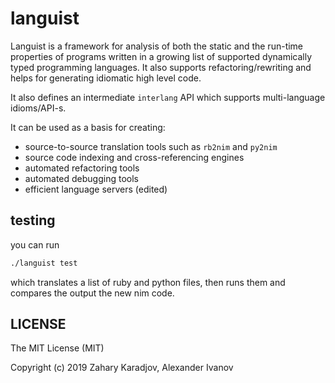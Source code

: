 
# languist

Languist is a framework for analysis of both the static and the run-time properties of programs written in a growing list of supported dynamically typed programming languages. It also supports refactoring/rewriting and helps for generating idiomatic high level code.

It also defines an intermediate `interlang` API which supports multi-language idioms/API-s.

It can be used as a basis for creating:

* source-to-source translation tools such as `rb2nim` and `py2nim`
* source code indexing and cross-referencing engines
* automated refactoring tools
* automated debugging tools
* efficient language servers (edited) 

## testing

you can run

```bash
./languist test
```

which translates a list of ruby and python files, then runs them and compares the output the new nim code.

## LICENSE

The MIT License (MIT)

Copyright (c) 2019 Zahary Karadjov, Alexander Ivanov
